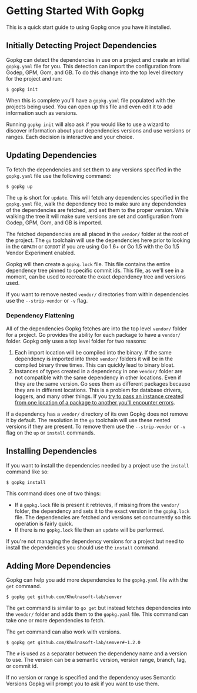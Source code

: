 # Getting Started With Gopkg

This is a quick start guide to using Gopkg once you have it installed.

## Initially Detecting Project Dependencies

Gopkg can detect the dependencies in use on a project and create an initial `gopkg.yaml` file for you. This detection can import the configuration from Godep, GPM, Gom, and GB. To do this change into the top level directory for the project and run:

    $ gopkg init

When this is complete you'll have a `gopkg.yaml` file populated with the projects being used. You can open up this file and even edit it to add information such as versions.

Running `gopkg init` will also ask if you would like to use a wizard to discover information about your dependencies versions and use versions or ranges. Each decision is interactive and your choice.

## Updating Dependencies

To fetch the dependencies and set them to any versions specified in the `gopkg.yaml` file use the following command:

    $ gopkg up

The `up` is short for `update`. This will fetch any dependencies specified in the `gopkg.yaml` file, walk the dependency tree to make sure any dependencies of the dependencies are fetched, and set them to the proper version. While walking the tree it will make sure versions are set and configuration from Godep, GPM, Gom, and GB is imported.

The fetched dependencies are all placed in the `vendor/` folder at the root of the project. The `go` toolchain will use the dependencies here prior to looking in the `GOPATH` or `GOROOT` if you are using Go 1.6+ or Go 1.5 with the Go 1.5 Vendor Experiment enabled.

Gopkg will then create a `gopkg.lock` file. This file contains the entire dependency tree pinned to specific commit ids. This file, as we'll see in a moment, can be used to recreate the exact dependency tree and versions used.

If you want to remove nested `vendor/` directories from within dependencies use the `--strip-vendor` or `-v` flag.

### Dependency Flattening

All of the dependencies Gopkg fetches are into the top level `vendor/` folder for a project. Go provides the ability for each package to have a `vendor/` folder. Gopkg only uses a top level folder for two reasons:

1. Each import location will be compiled into the binary. If the same dependency is imported into three `vendor/` folders it will be in the compiled binary three times. This can quickly lead to binary bloat.
2. Instances of types created in a dependency in one `vendor/` folder are not compatible with the same dependency in other locations. Even if they are the same version. Go sees them as different packages because they are in different locations. This is a problem for database drivers, loggers, and many other things. If you [try to pass an instance created from one location of a package to another you'll encounter errors](https://github.com/mattfarina/golang-broken-vendor).

If a dependency has a `vendor/` directory of its own Gopkg does not remove it by default. The resolution in the `go` toolchain will use these nested versions if they are present. To remove them use the `--strip-vendor` or `-v` flag on the `up` or `install` commands.

## Installing Dependencies

If you want to install the dependencies needed by a project use the `install` command like so:

    $ gopkg install

This command does one of two things:

* If a `gopkg.lock` file is present it retrieves, if missing from the `vendor/` folder, the dependency and sets it to the exact version in the `gopkg.lock` file. The dependencies are fetched and versions set concurrently so this operation is fairly quick.
* If there is no `gopkg.lock` file then an `update` will be performed.

If you're not managing the dependency versions for a project but need to install the dependencies you should use the `install` command.

## Adding More Dependencies

Gopkg can help you add more dependencies to the `gopkg.yaml` file with the `get` command.

    $ gopkg get github.com/Khulnasoft-lab/semver

The `get` command is similar to `go get` but instead fetches dependencies into the `vendor/` folder and adds them to the `gopkg.yaml` file. This command can take one or more dependencies to fetch.

The `get` command can also work with versions.

    $ gopkg get github.com/Khulnasoft-lab/semver#~1.2.0

The `#` is used as a separator between the dependency name and a version to use. The version can be a semantic version, version range, branch, tag, or commit id.

If no version or range is specified and the dependency uses Semantic Versions Gopkg will prompt you to ask if you want to use them.
